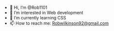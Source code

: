 - 👋 Hi, I’m @Rob1101
- 👀 I’m interested in Web development
- 🌱 I’m currently learning CSS
- 📫 How to reach me: Robwilkinson92@gmail.com

<!---
Rob1101/Rob1101 is a ✨ special ✨ repository because its `README.md` (this file) appears on your GitHub profile.
You can click the Preview link to take a look at your changes.
--->
